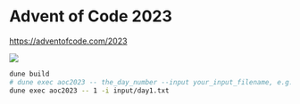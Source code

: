 # Advent of Code 2023
https://adventofcode.com/2023

![](https://geps.dev/progress/36)

```bash
dune build
# dune exec aoc2023 -- the_day_number --input your_input_filename, e.g.:
dune exec aoc2023 -- 1 -i input/day1.txt
```
